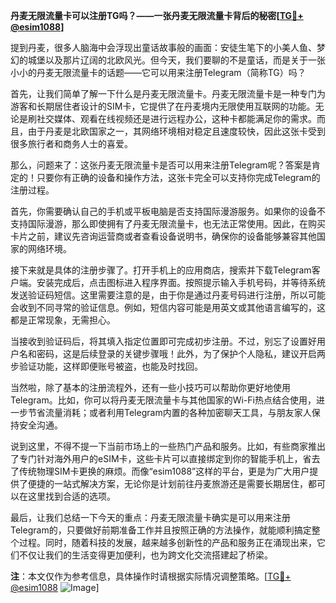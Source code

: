 **丹麦无限流量卡可以注册TG吗？——一张丹麦无限流量卡背后的秘密[[TG💪+ @esim1088](https://t.me/s/esim1088)]**

提到丹麦，很多人脑海中会浮现出童话故事般的画面：安徒生笔下的小美人鱼、梦幻的城堡以及那片辽阔的北欧风光。但今天，我们要聊的不是童话，而是关于一张小小的丹麦无限流量卡的话题——它可以用来注册Telegram（简称TG）吗？

首先，让我们简单了解一下什么是丹麦无限流量卡。丹麦无限流量卡是一种专门为游客和长期居住者设计的SIM卡，它提供了在丹麦境内无限使用互联网的功能。无论是刷社交媒体、观看在线视频还是进行远程办公，这种卡都能满足你的需求。而且，由于丹麦是北欧国家之一，其网络环境相对稳定且速度较快，因此这张卡受到很多旅行者和商务人士的喜爱。

那么，问题来了：这张丹麦无限流量卡是否可以用来注册Telegram呢？答案是肯定的！只要你有正确的设备和操作方法，这张卡完全可以支持你完成Telegram的注册过程。

首先，你需要确认自己的手机或平板电脑是否支持国际漫游服务。如果你的设备不支持国际漫游，那么即使拥有了丹麦无限流量卡，也无法正常使用。因此，在购买卡片之前，建议先咨询运营商或者查看设备说明书，确保你的设备能够兼容其他国家的网络环境。

接下来就是具体的注册步骤了。打开手机上的应用商店，搜索并下载Telegram客户端。安装完成后，点击图标进入程序界面。按照提示输入手机号码，并等待系统发送验证码短信。这里需要注意的是，由于你是通过丹麦号码进行注册，所以可能会收到不同寻常的验证信息。例如，短信内容可能是用英文或其他语言编写的，这都是正常现象，无需担心。

当接收到验证码后，将其填入指定位置即可完成初步注册。不过，别忘了设置好用户名和密码，这是后续登录的关键步骤哦！此外，为了保护个人隐私，建议开启两步验证功能，这样即便账号被盗，也能及时找回。

当然啦，除了基本的注册流程外，还有一些小技巧可以帮助你更好地使用Telegram。比如，你可以将丹麦无限流量卡与其他国家的Wi-Fi热点结合使用，进一步节省流量消耗；或者利用Telegram内置的各种加密聊天工具，与朋友家人保持安全沟通。

说到这里，不得不提一下当前市场上的一些热门产品和服务。比如，有些商家推出了专门针对海外用户的eSIM卡，这些卡片可以直接绑定到你的智能手机上，省去了传统物理SIM卡更换的麻烦。而像“esim1088”这样的平台，更是为广大用户提供了便捷的一站式解决方案，无论你是计划前往丹麦旅游还是需要长期居住，都可以在这里找到合适的选项。

最后，让我们总结一下今天的重点：丹麦无限流量卡确实是可以用来注册Telegram的，只要做好前期准备工作并且按照正确的方法操作，就能顺利搞定整个过程。同时，随着科技的发展，越来越多创新性的产品和服务正在涌现出来，它们不仅让我们的生活变得更加便利，也为跨文化交流搭建起了桥梁。

**注**：本文仅作为参考信息，具体操作时请根据实际情况调整策略。[[TG💪+ @esim1088](https://t.me/s/esim1088) ![Image](https://i.postimg.cc/4NQfJmqS/Snipaste-2025-05-13-00-14-12.png)]